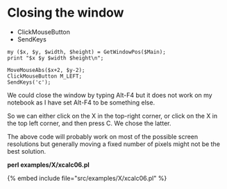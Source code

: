 # Closing the window

* ClickMouseButton
* SendKeys

```
my ($x, $y, $width, $height) = GetWindowPos($Main);
print "$x $y $width $height\n";

MoveMouseAbs($x+2, $y-2);
ClickMouseButton M_LEFT;
SendKeys('c');
```


We could close the window by typing Alt-F4 but it does not work on my notebook as I
have set Alt-F4 to be something else.




So we can either click on the X in the top-right corner, or click on the X in the top
left corner, and then press C. We chose the latter.




The above code will probably work on most of the possible screen resolutions but
generally moving a fixed number of pixels might not be the best solution.



**perl examples/X/xcalc06.pl**

{% embed include file="src/examples/X/xcalc06.pl" %}



